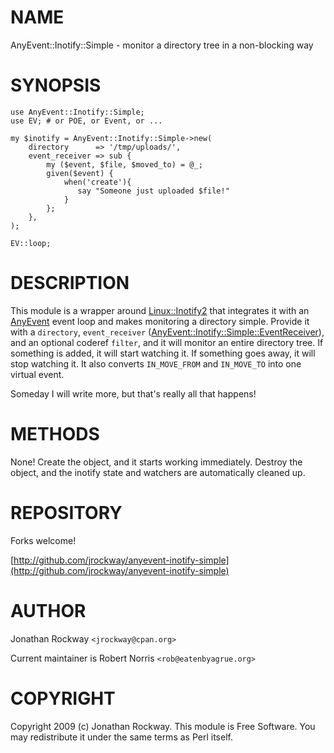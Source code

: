 # NAME

AnyEvent::Inotify::Simple - monitor a directory tree in a non-blocking way

# SYNOPSIS

    use AnyEvent::Inotify::Simple;
    use EV; # or POE, or Event, or ...

    my $inotify = AnyEvent::Inotify::Simple->new(
        directory      => '/tmp/uploads/',
        event_receiver => sub {
            my ($event, $file, $moved_to) = @_;
            given($event) {
                when('create'){
                   say "Someone just uploaded $file!"
                }
            };
        },
    );

    EV::loop;

# DESCRIPTION

This module is a wrapper around [Linux::Inotify2](https://metacpan.org/pod/Linux%3A%3AInotify2) that integrates it
with an [AnyEvent](https://metacpan.org/pod/AnyEvent) event loop and makes monitoring a directory
simple.  Provide it with a `directory`, `event_receiver`
([AnyEvent::Inotify::Simple::EventReceiver](https://metacpan.org/pod/AnyEvent%3A%3AInotify%3A%3ASimple%3A%3AEventReceiver)), and an optional coderef
`filter`, and it will monitor an entire directory tree.  If something
is added, it will start watching it.  If something goes away, it will
stop watching it.  It also converts `IN_MOVE_FROM` and `IN_MOVE_TO`
into one virtual event.

Someday I will write more, but that's really all that happens!

# METHODS

None!  Create the object, and it starts working immediately.  Destroy
the object, and the inotify state and watchers are automatically
cleaned up.

# REPOSITORY

Forks welcome!

[http://github.com/jrockway/anyevent-inotify-simple](http://github.com/jrockway/anyevent-inotify-simple)

# AUTHOR

Jonathan Rockway `<jrockway@cpan.org>`

Current maintainer is Robert Norris `<rob@eatenbyagrue.org>`

# COPYRIGHT

Copyright 2009 (c) Jonathan Rockway.  This module is Free Software.
You may redistribute it under the same terms as Perl itself.
